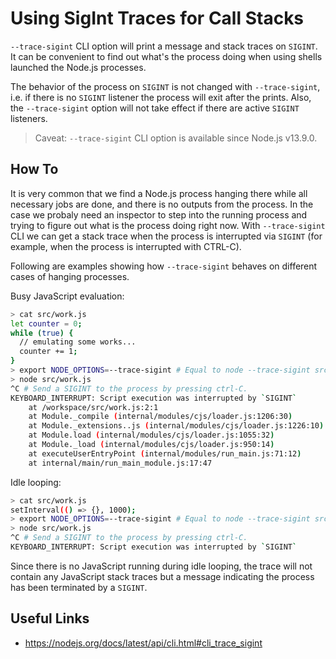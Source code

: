 # Using SigInt Traces for Call Stacks

`--trace-sigint` CLI option will print a message and stack traces on `SIGINT`.
It can be convenient to find out what's the process doing when using shells
launched the Node.js processes.

The behavior of the process on `SIGINT` is not changed with `--trace-sigint`,
i.e. if there is no `SIGINT` listener the process will exit after the prints.
Also, the `--trace-sigint` option will not take effect if there are active
`SIGINT` listeners.

> Caveat:
> `--trace-sigint` CLI option is available since Node.js v13.9.0.

## How To

It is very common that we find a Node.js process hanging there while all
necessary jobs are done, and there is no outputs from the process. In the case
we probaly need an inspector to step into the running process and trying to
figure out what is the process doing right now. With `--trace-sigint` CLI we
can get a stack trace when the process is interrupted via `SIGINT` (for
example, when the process is interrupted with CTRL-C).

Following are examples showing how `--trace-sigint` behaves on different cases
of hanging processes.

Busy JavaScript evaluation:
```bash
> cat src/work.js
let counter = 0;
while (true) {
  // emulating some works...
  counter += 1;
}
> export NODE_OPTIONS=--trace-sigint # Equal to node --trace-sigint src/work.js
> node src/work.js
^C # Send a SIGINT to the process by pressing ctrl-C.
KEYBOARD_INTERRUPT: Script execution was interrupted by `SIGINT`
    at /workspace/src/work.js:2:1
    at Module._compile (internal/modules/cjs/loader.js:1206:30)
    at Module._extensions..js (internal/modules/cjs/loader.js:1226:10)
    at Module.load (internal/modules/cjs/loader.js:1055:32)
    at Module._load (internal/modules/cjs/loader.js:950:14)
    at executeUserEntryPoint (internal/modules/run_main.js:71:12)
    at internal/main/run_main_module.js:17:47
```

Idle looping:
```bash
> cat src/work.js
setInterval(() => {}, 1000);
> export NODE_OPTIONS=--trace-sigint # Equal to node --trace-sigint src/work.js
> node src/work.js
^C # Send a SIGINT to the process by pressing ctrl-C.
KEYBOARD_INTERRUPT: Script execution was interrupted by `SIGINT`
```

Since there is no JavaScript running during idle looping, the trace will
not contain any JavaScript stack traces but a message indicating the process
has been terminated by a `SIGINT`.

## Useful Links

- https://nodejs.org/docs/latest/api/cli.html#cli_trace_sigint
